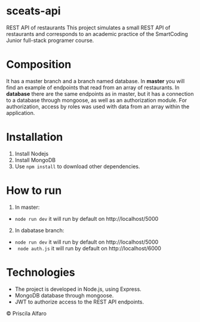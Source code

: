 # sceats-api
REST API of restaurants 
This project simulates a small REST API of restaurants and corresponds to an academic practice of the SmartCoding Junior full-stack programer course.

# Composition
It has a master branch and a branch named database.
In **master** you will find an example of endpoints that read from an array of restaurants.
In **database** there are the same endpoints as in master, but it has a connection to a database through mongoose, as well as an authorization module. For authorization, access by roles was used with data from an array within the application.

# Installation
1. Install Nodejs
2. Install MongoDB
3. Use ` npm install ` to download other dependencies.

# How to run
1. In master:
- `node run dev` it will run by default on http://localhost/5000

2. In dabatase branch:
- `node run dev` it will run by default on http://localhost/5000
- ` node auth.js` it will run by default on http://localhost/6000

# Technologies
- The project is developed in Node.js, using Express.
- MongoDB database through mongoose.
- JWT to authorize access to the REST API endpoints.

© Priscila Alfaro
